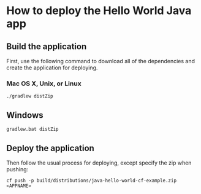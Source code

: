 # How to deploy the Hello World Java app

## Build the application

First, use the following command to download all of the dependencies and create the application for deploying.

### Mac OS X, Unix, or Linux

    ./gradlew distZip

## Windows

    gradlew.bat distZip

## Deploy the application

Then follow the usual process for deploying, except specify the zip when pushing:

    cf push -p build/distributions/java-hello-world-cf-example.zip <APPNAME>
